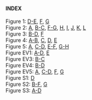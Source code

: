 #### INDEX

[a5302]: Analysis/6HNL/6HNL.ipynb
[a1912]: Analysis/DimerModelFitting/02_AllFits.ipynb
[a5698]: Analysis/DimerModelFitting/00_ProcessData.ipynb
[a6801]: Analysis/DimerModelFitting/01_Figures.ipynb
[a5093]: Analysis/DimerModelSolving/SolveModel.ipynb
[a6684]: Analysis/GCN4/Fragment.ipynb
[a5514]: Analysis/GCN4/Par3Mut.ipynb
[a1834]: Analysis/GCN4/Par2GCN4.ipynb
[a9246]: Analysis/GCN4/PRBH.ipynb
[a9263]: Analysis/meiosis/Figures.ipynb
[a9397]: Analysis/Mlc4/SAIBR.ipynb
[a4186]: Analysis/Mlc4/Quantification.ipynb
[a5886]: Analysis/ModelNonlinearity/Figs.ipynb
[a3255]: Analysis/Nop1/Lethality.ipynb
[a3572]: Analysis/Nop1/2cellAsymmetry.ipynb
[a9147]: Analysis/optogenetics/Optogenetics.ipynb
[a0226]: Analysis/PhRundown/FigsLogTransformed.ipynb
[a1487]: Analysis/PolarisedVsUniform/Figures.ipynb
[a2111]: Analysis/QuantificationCalibrationComparison/Figures.ipynb
[a6427]: Analysis/QuantificationMethod/MethodComparison.ipynb
[a4447]: Analysis/QuantificationMethod/SchematicMembraneProfile.ipynb
[a8752]: Analysis/QuantificationMethod/Schematic.ipynb
[a4134]: Analysis/QuantificationSummaryTable/ResultsTable.ipynb
[a7601]: Analysis/RingCombinedMutants/Figures.ipynb
[a3603]: Analysis/RingFragment/Figures.ipynb
[a5616]: Analysis/RingPh/Figures.ipynb
[a6085]: Analysis/RundownsRegression/PlotLinearScale.ipynb
[a3476]: Analysis/RundownsRegression/Schematic.ipynb
[a8492]: Analysis/RundownsRegression/FittingLogTransformed.ipynb
[a5498]: Analysis/SecMals/TitrationCurves.ipynb
[a9706]: Analysis/SecMals/Traces.ipynb
[a5004]: Analysis/SecMals/XmlExtract.ipynb
[a6824]: Analysis/ThreeCompartmentModel/Kinetic.ipynb
[a1883]: Analysis/ThreeCompartmentModel/Prefactor.ipynb
[a8987]: Analysis/ThreeCompartmentModel/Equilibrium.ipynb


Figure 1: [D-E][a1487], [F][a0226], [G][a8492]\
Figure 2: [A][a3603], [B-C][a5616], [F-G][a9706], [H][a5498], [I][a1487], [J][a8492], [K][a3572], [L][a3255]\
Figure 3: [B-D][a5886], [F][a6801]\
Figure 4: [A-B][a1834], [C][a6684], [D][a9397], [E][a4186]\
Figure 5: [A][a8987], [C-D][a6824], [E-F][a5514], [G-H][a9246]\
Figure EV1: [A-D][a8492], [E][a4134]\
Figure EV3: [B-C][a5302]\
Figure EV4: [B-D][a9263]\
Figure EV5: [A][a8752], [C-D][a2111], [F][a6427], [G][a9147]\
Figure S1: [D][a7601]\
Figure S2: [B-F][a6801], [G][a1912]\
Figure S3: [A-D][a6824]